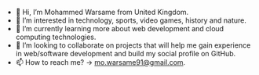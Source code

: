 - 👋 Hi, I’m Mohammed Warsame from United Kingdom.
- 👀 I’m interested in technology, sports, video games, history and nature.
- 🌱 I’m currently learning more about web development and cloud computing technologies.
- 💞️ I’m looking to collaborate on projects that will help me gain experience in web/software development and build my social profile on GitHub.
- 📫 How to reach me? -> mo.warsame91@gmail.com.

<!---
mwarsame20/mwarsame20 is a ✨ special ✨ repository because its `README.md` (this file) appears on your GitHub profile.
You can click the Preview link to take a look at your changes.
--->
